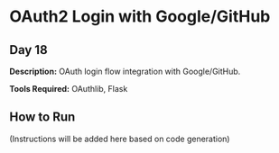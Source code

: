 # OAuth2 Login with Google/GitHub

## Day 18

**Description:** OAuth login flow integration with Google/GitHub.

**Tools Required:** OAuthlib, Flask

## How to Run

(Instructions will be added here based on code generation)
